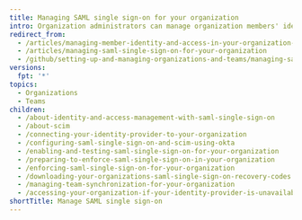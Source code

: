 ```yaml
---
title: Managing SAML single sign-on for your organization
intro: Organization administrators can manage organization members' identities and access to the organization with SAML single sign-on (SSO).
redirect_from:
  - /articles/managing-member-identity-and-access-in-your-organization-with-saml-single-sign-on/
  - /articles/managing-saml-single-sign-on-for-your-organization
  - /github/setting-up-and-managing-organizations-and-teams/managing-saml-single-sign-on-for-your-organization
versions:
  fpt: '*'
topics:
  - Organizations
  - Teams
children:
  - /about-identity-and-access-management-with-saml-single-sign-on
  - /about-scim
  - /connecting-your-identity-provider-to-your-organization
  - /configuring-saml-single-sign-on-and-scim-using-okta
  - /enabling-and-testing-saml-single-sign-on-for-your-organization
  - /preparing-to-enforce-saml-single-sign-on-in-your-organization
  - /enforcing-saml-single-sign-on-for-your-organization
  - /downloading-your-organizations-saml-single-sign-on-recovery-codes
  - /managing-team-synchronization-for-your-organization
  - /accessing-your-organization-if-your-identity-provider-is-unavailable
shortTitle: Manage SAML single sign-on
---
```


